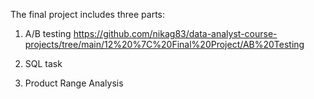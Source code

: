 The final project includes three parts:

1. A/B testing
   https://github.com/nikag83/data-analyst-course-projects/tree/main/12%20%7C%20Final%20Project/AB%20Testing

3. SQL task
4. Product Range Analysis
